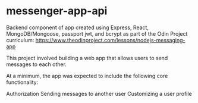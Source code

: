 # messenger-app-api

Backend component of app created using Express, React, MongoDB/Mongoose, passport jwt, and bcrypt as part of the Odin Project curriculum: https://www.theodinproject.com/lessons/nodejs-messaging-app

This project involved building a web app that allows users to send messages to each other.

At a minimum, the app was expected to include the following core functionality:

Authorization
Sending messages to another user
Customizing a user profile
